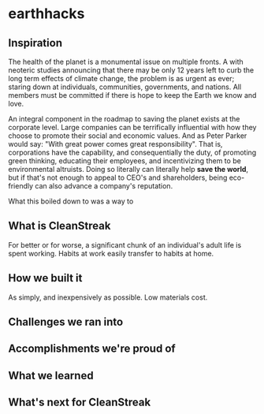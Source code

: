 # earthhacks

## Inspiration
The health of the planet is a monumental issue on multiple fronts. A with neoteric studies announcing that there may be only 12 years left to curb the long term effects of climate change, the problem is as urgent as ever; staring down at individuals, communities, governments, and nations. All members must be committed if there is hope to keep the Earth we know and love. 

An integral component in the roadmap to saving the planet exists at the corporate level. Large companies can be terrifically influential with how they choose to promote their social and economic values. And as Peter Parker would say: "With great power comes great responsibility". That is, corporations have the capability, and consequentially the duty, of promoting green thinking, educating their employees, and incentivizing them to be environmental altruists. Doing so literally can literally help **save the world**, but if that's not enough to appeal to CEO's and shareholders, being eco-friendly can also advance a company's reputation.

What this boiled down to was a way to 

## What is CleanStreak
For better or for worse, a significant chunk of an individual's adult life is spent working. Habits at work easily transfer to habits at home.

## How we built it
As simply, and inexpensively as possible. Low materials cost.

## Challenges we ran into 

## Accomplishments we're proud of

## What we learned

## What's next for CleanStreak
